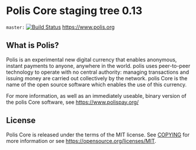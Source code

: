 Polis Core staging tree 0.13
===============================

`master:` [![Build Status](https://travis-ci.org/polispay/polis.svg?branch=master)](https://travis-ci.org/polispay/polis)
https://www.polis.org


What is Polis?
----------------

Polis is an experimental new digital currency that enables anonymous, instant
payments to anyone, anywhere in the world. polis uses peer-to-peer technology
to operate with no central authority: managing transactions and issuing money
are carried out collectively by the network. polis Core is the name of the open
source software which enables the use of this currency.

For more information, as well as an immediately useable, binary version of
the polis Core software, see https://www.polispay.org/


License
-------

Polis Core is released under the terms of the MIT license. See [COPYING](COPYING) for more
information or see https://opensource.org/licenses/MIT.

